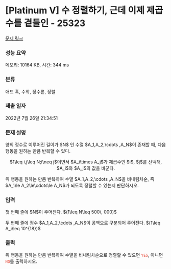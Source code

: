# [Platinum V] 수 정렬하기, 근데 이제 제곱수를 곁들인 - 25323 

[문제 링크](https://www.acmicpc.net/problem/25323) 

### 성능 요약

메모리: 10164 KB, 시간: 344 ms

### 분류

애드 혹, 수학, 정수론, 정렬

### 제출 일자

2022년 7월 26일 21:34:51

### 문제 설명

<p>양의 정수로 이루어진 길이가 $N$ 인 수열 $A_1,A_2,\cdots ,A_N$이 존재할 때, 다음 행동을 원하는 만큼 반복할 수 있다.</p>

<p style="text-align:center;">$1\leq i,j\leq N;i\neq j$이면서 $A_i\times A_j$가 제곱수인 $i$, $j$를 선택해, $A_i$와 $A_j$의 값을 바꾼다.</p>

<p>위 행동을 원하는 만큼 반복하여 수열 $A_1,A_2,\cdots ,A_N$을 비내림차순, 즉 $A_1\le A_2\le\cdots\le A_N$가 되도록 정렬할 수 있는지 판단하시오.</p>

### 입력 

 <p>첫 번째 줄에 $N$이 주어진다. $(1\leq N\leq 500\, 000)$</p>

<p>두 번째 줄에 정수 $A_1,A_2,\cdots ,A_N$이 공백으로 구분되어 주어진다. $(1\leq A_i\leq 10^{18})$</p>

### 출력 

 <p>위 행동을 원하는 만큼 반복하여 수열을 비내림차순으로 정렬할 수 있으면 <span style="color:#e74c3c;"><code>YES</code></span>, 아니면 <span style="color:#e74c3c;"><code>NO</code></span>를 출력하시오.</p>

